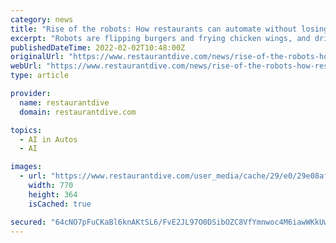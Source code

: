 ```yaml
---
category: news
title: "Rise of the robots: How restaurants can automate without losing the human touch"
excerpt: "Robots are flipping burgers and frying chicken wings, and driverless bots and drones are delivering ... and that automation tends to have artificial intelligence as its basis. According to one recent report, 50% of U.S. restaurant operators are planning ..."
publishedDateTime: 2022-02-02T10:48:00Z
originalUrl: "https://www.restaurantdive.com/news/rise-of-the-robots-how-restaurants-can-automate-without-losing-the-human-t/617703/"
webUrl: "https://www.restaurantdive.com/news/rise-of-the-robots-how-restaurants-can-automate-without-losing-the-human-t/617703/"
type: article

provider:
  name: restaurantdive
  domain: restaurantdive.com

topics:
  - AI in Autos
  - AI

images:
  - url: "https://www.restaurantdive.com/user_media/cache/29/e0/29e08af696a4d54e5092f52ab79bf082.jpg"
    width: 770
    height: 364
    isCached: true

secured: "64cNO7pFuCKaBl6knAKtSL6/FvE2JL97O0DSibOZC8VfYmnwoc4M6iawWKkUwbRlfXUwfLoigpIYLwWiaxRhYKvopcndK7VcoHlIpYnnI7kz2zJb0gnrqj4NKhapUYPCrT50eRhmDIwvF8w/R6OA3sTPUcWfps7JBqgkgRLDRUP4H4utnB5V1ARd1SG3LjCax+qGCsJmrzLuvsMPu2BXSOLjkG8Wtkp/z7o8xGpfvzf0FsWvK1AB5NuLZo7heTyY9IYwwpZyU9TVd6a2cRd9gR56tC4s6EjjXvdXP10ycwYW8OWmX0UkuILIMmZ1i6Vw2FxkzG28MCTOGDGCjEZd8Z2wi5/l9So9ppNh4QabQx4=;VtcD8v8QQPy3pF1wOAEJ5g=="
---
```


